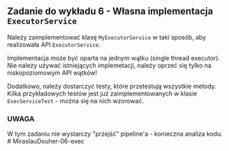 ## Zadanie do wykładu 6 - Własna implementacja `ExecutorService`

Należy zaimplementować klasę `MyExecutorService` w taki sposób, aby realizowała API `ExecutorService`.

Implementacja może być oparta na jednym wątku (single thread executor). Nie należy używać istniejących implemetacji, należy oprzeć się tylko na niskopoziomowym API wątków!

Dodatkowo, należy dostarczyć testy, które przetestują wszystkie metody. Kilka przykładowych testów jest już zaimplementowanych w klasie `ExecServiceTest` - można się na nich wzorować.

### UWAGA
W tym zadaniu nie wystarczy "przejść" pipeline'a - konieczna analiza kodu.
#   M i r a s l a u D o u h e r - 0 6 - e x e c  
 